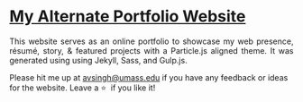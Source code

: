 # <a href="https://tanmaydhobale.tech/" target="_blank">My Alternate Portfolio Website</a>






 <p align="justify">This website serves as an online portfolio to showcase my web presence, résumé, story, & featured projects with a Particle.js aligned theme. It was generated using using Jekyll, Sass, and Gulp.js.</p>


Please hit me up at avsingh@umass.edu if you have any feedback or ideas for the website. Leave a :star: &nbsp;if you like it!
